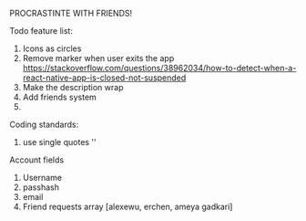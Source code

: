 PROCRASTINTE WITH FRIENDS!

Todo feature list:

1. Icons as circles
2. Remove marker when user exits the app
https://stackoverflow.com/questions/38962034/how-to-detect-when-a-react-native-app-is-closed-not-suspended
3. Make the description wrap
4. Add friends system
5. 

Coding standards:
1. use single quotes ''


Account fields
1. Username
2. passhash
3. email
4. Friend requests array [alexewu, erchen, ameya gadkari]